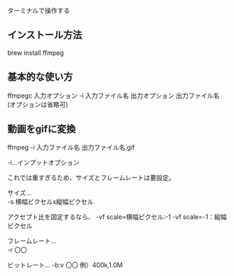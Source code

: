  ターミナルで操作する

## インストール方法
brew install ffmpeg

## 基本的な使い方
ffmpegc 入力オプション -i 入力ファイル名 出力オプション 出力ファイル名  
(オプションは省略可)

## 動画をgifに変換
ffmpeg -i 入力ファイル名 出力ファイル名.gif

-i...インプットオプション

これでは重すぎるため、サイズとフレームレートは要設定。

サイズ...<br>
  -s 横幅ピクセルx縦幅ピクセル
  
  アクセプト比を固定するなら、
  -vf scale=横幅ピクセル:-1
  -vf scale=-1：縦幅ピクセル
  
フレームレート...<br>
  -r 〇〇

ビットレート...
  -b:v 〇〇
  例）400k,1.0M
  
 
